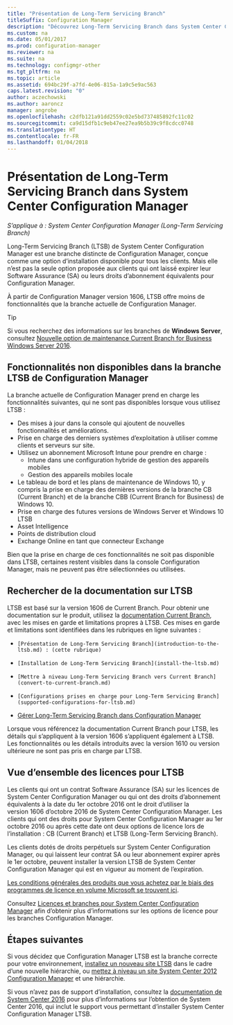 ```yaml
---
title: "Présentation de Long-Term Servicing Branch"
titleSuffix: Configuration Manager
description: "Découvrez Long-Term Servicing Branch dans System Center Configuration Manager."
ms.custom: na
ms.date: 05/01/2017
ms.prod: configuration-manager
ms.reviewer: na
ms.suite: na
ms.technology: configmgr-other
ms.tgt_pltfrm: na
ms.topic: article
ms.assetid: 694bc29f-a7fd-4e06-815a-1a9c5e9ac563
caps.latest.revision: "0"
author: aczechowski
ms.author: aaroncz
manager: angrobe
ms.openlocfilehash: c2dfb121a91dd2559c02e5bd737485892fc11c02
ms.sourcegitcommit: ca9d15dfb1c9eb47ee27ea9b5b39c9f8cdcc0748
ms.translationtype: HT
ms.contentlocale: fr-FR
ms.lasthandoff: 01/04/2018
---
```

# <a name="introduction-to-the-long-term-servicing-branch-of-system-center-configuration-manager"></a>Présentation de Long-Term Servicing Branch dans System Center Configuration Manager

*S’applique à : System Center Configuration Manager (Long-Term Servicing Branch)*

Long-Term Servicing Branch (LTSB) de System Center Configuration Manager est une branche distincte de Configuration Manager, conçue comme une option d’installation disponible pour tous les clients. Mais elle n’est pas la seule option proposée aux clients qui ont laissé expirer leur Software Assurance (SA) ou leurs droits d’abonnement équivalents pour Configuration Manager.


À partir de Configuration Manager version 1606, LTSB offre moins de fonctionnalités que la branche actuelle de Configuration Manager.

 > [!TIP]   
 > Si vous recherchez des informations sur les branches de **Windows Server**, consultez [Nouvelle option de maintenance Current Branch for Business Windows Server 2016]( https://blogs.technet.microsoft.com/windowsserver/2016/07/12/windows-server-2016-new-current-branch-for-business-servicing-option/).

## <a name="features-that-are-not-available-in-the-ltsb-of-configuration-manager"></a>Fonctionnalités non disponibles dans la branche LTSB de Configuration Manager
La branche actuelle de Configuration Manager prend en charge les fonctionnalités suivantes, qui ne sont pas disponibles lorsque vous utilisez LTSB :

-   Des mises à jour dans la console qui ajoutent de nouvelles fonctionnalités et améliorations.
-   Prise en charge des derniers systèmes d’exploitation à utiliser comme clients et serveurs sur site.
-   Utilisez un abonnement Microsoft Intune pour prendre en charge :
    -   Intune dans une configuration hybride de gestion des appareils mobiles
    -   Gestion des appareils mobiles locale
-   Le tableau de bord et les plans de maintenance de Windows 10, y compris la prise en charge des dernières versions de la branche CB (Current Branch) et de la branche CBB (Current Branch for Business) de Windows 10.  
-   Prise en charge des futures versions de Windows Server et Windows 10 LTSB
-   Asset Intelligence
-   Points de distribution cloud
-   Exchange Online en tant que connecteur Exchange    

Bien que la prise en charge de ces fonctionnalités ne soit pas disponible dans LTSB, certaines restent visibles dans la console Configuration Manager, mais ne peuvent pas être sélectionnées ou utilisées.


## <a name="find-documentation-for-the-ltsb"></a>Rechercher de la documentation sur LTSB
LTSB est basé sur la version 1606 de Current Branch. Pour obtenir une documentation sur le produit, utilisez la [documentation Current Branch](https://docs.microsoft.com/sccm/), avec les mises en garde et limitations propres à LTSB. Ces mises en garde et limitations sont identifiées dans les rubriques en ligne suivantes :

-     [Présentation de Long-Term Servicing Branch](introduction-to-the-ltsb.md) : (cette rubrique)
-     [Installation de Long-Term Servicing Branch](install-the-ltsb.md)
-     [Mettre à niveau Long-Term Servicing Branch vers Current Branch](convert-to-current-branch.md)
-     [Configurations prises en charge pour Long-Term Servicing Branch](supported-configurations-for-ltsb.md)
-   [Gérer Long-Term Servicing Branch dans Configuration Manager](manage-the-ltsb.md)

Lorsque vous référencez la documentation Current Branch pour LTSB, les détails qui s’appliquent à la version 1606 s’appliquent également à LTSB. Les fonctionnalités ou les détails introduits avec la version 1610 ou version ultérieure ne sont pas pris en charge par LTSB.


## <a name="licensing-overview-for-the-ltsb"></a>Vue d’ensemble des licences pour LTSB   
Les clients qui ont un contrat Software Assurance (SA) sur les licences de System Center Configuration Manager ou qui ont des droits d’abonnement équivalents à la date du 1er octobre 2016 ont le droit d’utiliser la version 1606 d’octobre 2016 de System Center Configuration Manager. Les clients qui ont des droits pour System Center Configuration Manager au 1er octobre 2016 ou après cette date ont deux options de licence lors de l’installation : CB (Current Branch) et LTSB (Long-Term Servicing Branch).

Les clients dotés de droits perpétuels sur System Center Configuration Manager, ou qui laissent leur contrat SA ou leur abonnement expirer après le 1er octobre, peuvent installer la version LTSB de System Center Configuration Manager qui est en vigueur au moment de l’expiration.

[Les conditions générales des produits que vous achetez par le biais des programmes de licence en volume Microsoft se trouvent ici](http://go.microsoft.com/fwlink/?LinkId=800052).

Consultez [Licences et branches pour System Center Configuration Manager](learn-more-editions.md) afin d’obtenir plus d’informations sur les options de licence pour les branches Configuration Manager.

## <a name="next-steps"></a>Étapes suivantes

Si vous décidez que Configuration Manager LTSB est la branche correcte pour votre environnement, [installez un nouveau site LTSB](/sccm/core/understand/install-the-ltsb#install-a-new-site) dans le cadre d’une nouvelle hiérarchie, ou [mettez à niveau un site System Center 2012 Configuration Manager](/sccm/core/understand/install-the-ltsb#upgrade-from-system-center-2012-configuration-manager) et une hiérarchie.

Si vous n’avez pas de support d’installation, consultez la [documentation de System Center 2016](https://technet.microsoft.com/system-center-docs/system-center) pour plus d’informations sur l’obtention de System Center 2016, qui inclut le support vous permettant d’installer System Center Configuration Manager LTSB.  
